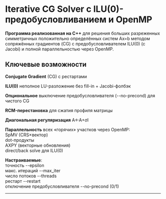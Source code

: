 # Iterative CG Solver с ILU(0)-предобусловливанием и OpenMP

**Программа реализованная на C++** для решения больших разреженных симметричных положительно определённых систем Ax=b методом сопряжённых градиентов (CG) с предобусловливателем ILU(0) (с Jacobi) и полной параллельностью через OpenMP.

## Ключевые возможности

**Conjugate Gradient** (CG) с рестартами 

**ILU(0)** неполное LU-разложение без fill-in + Jacobi-фолбэк 

**Опциональное** выключение предобусловливателя (--no-precond) для чистого CG

**RCM-перестановка** для сжатия профиля матрицы  

**Диагональная регуляризация** A<-A+σI

**Параллельность** всех «горячих» участков через OpenMP:  
  SpMV (CRS×вектор)  
  dot-продукты  
  AXPY (векторные обновления)  
  direct/back solve для ILU(0)  
  
**Настраиваемые**:  
  точность --epsilon  
  макс. итераций --max_iter  
  число потоков --threads  
  рестарт --restart  
  отключение предобусловливателя --no-precond (0/1)

---
